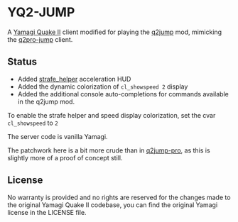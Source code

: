 # YQ2-JUMP

A [Yamagi Quake II](https://github.com/yquake2/yquake2) client modified for playing the [q2jump](http://q2jump.net) mod, mimicking the [q2pro-jump](https://github.com/TotallyMehis/q2pro-jump) client.

## Status

- Added [strafe_helper](https://github.com/kugelrund/strafe_helper) acceleration
  HUD
- Added the dynamic colorization of `cl_showspeed 2` display
- Added the additional console auto-completions for commands available in the
  q2jump mod.

To enable the strafe helper and speed display colorization, set the cvar
`cl_showspeed` to `2`

The server code is vanilla Yamagi.

The patchwork here is a bit more crude than in [q2jump-pro](https://github.com/q2jump-pro/q2jump-pro), as this is slightly more of a proof of concept still.

## License

No warranty is provided and no rights are reserved for the changes made to the original Yamagi Quake II codebase, you can find the original Yamagi license in the LICENSE file.

